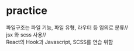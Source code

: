 # practice
 
파일구조는 파일 기능, 파일 유형, 라우터 등 임의로 분류//  
jsx 와 scss 사용//   
React의 Hook과 Javascript, SCSS를 연습 위함  
